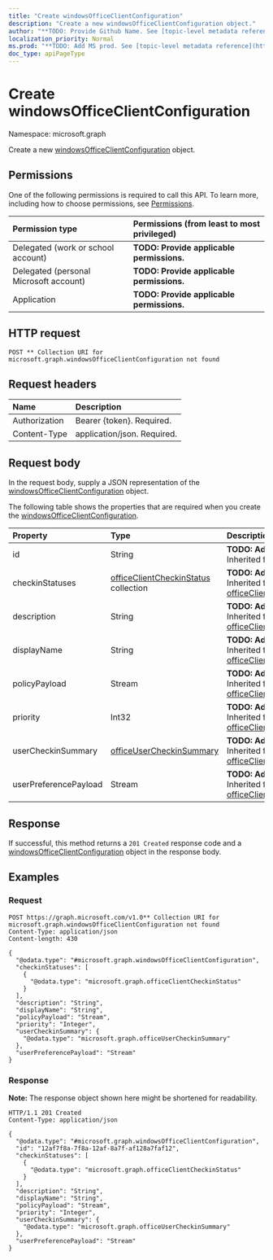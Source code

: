 ```yaml
---
title: "Create windowsOfficeClientConfiguration"
description: "Create a new windowsOfficeClientConfiguration object."
author: "**TODO: Provide Github Name. See [topic-level metadata reference](https://msgo.azurewebsites.net/add/document/guidelines/metadata.html#topic-level-metadata)**"
localization_priority: Normal
ms.prod: "**TODO: Add MS prod. See [topic-level metadata reference](https://msgo.azurewebsites.net/add/document/guidelines/metadata.html#topic-level-metadata)**"
doc_type: apiPageType
---
```


# Create windowsOfficeClientConfiguration
Namespace: microsoft.graph



Create a new [windowsOfficeClientConfiguration](../resources/windowsofficeclientconfiguration.md) object.

## Permissions
One of the following permissions is required to call this API. To learn more, including how to choose permissions, see [Permissions](/graph/permissions-reference).

|Permission type|Permissions (from least to most privileged)|
|:---|:---|
|Delegated (work or school account)|**TODO: Provide applicable permissions.**|
|Delegated (personal Microsoft account)|**TODO: Provide applicable permissions.**|
|Application|**TODO: Provide applicable permissions.**|

## HTTP request

<!-- {
  "blockType": "ignored"
}
-->
``` http
POST ** Collection URI for microsoft.graph.windowsOfficeClientConfiguration not found
```

## Request headers
|Name|Description|
|:---|:---|
|Authorization|Bearer {token}. Required.|
|Content-Type|application/json. Required.|

## Request body
In the request body, supply a JSON representation of the [windowsOfficeClientConfiguration](../resources/windowsofficeclientconfiguration.md) object.

The following table shows the properties that are required when you create the [windowsOfficeClientConfiguration](../resources/windowsofficeclientconfiguration.md).

|Property|Type|Description|
|:---|:---|:---|
|id|String|**TODO: Add Description** Inherited from [entity](../resources/entity.md)|
|checkinStatuses|[officeClientCheckinStatus](../resources/officeclientcheckinstatus.md) collection|**TODO: Add Description** Inherited from [officeClientConfiguration](../resources/officeclientconfiguration.md)|
|description|String|**TODO: Add Description** Inherited from [officeClientConfiguration](../resources/officeclientconfiguration.md)|
|displayName|String|**TODO: Add Description** Inherited from [officeClientConfiguration](../resources/officeclientconfiguration.md)|
|policyPayload|Stream|**TODO: Add Description** Inherited from [officeClientConfiguration](../resources/officeclientconfiguration.md)|
|priority|Int32|**TODO: Add Description** Inherited from [officeClientConfiguration](../resources/officeclientconfiguration.md)|
|userCheckinSummary|[officeUserCheckinSummary](../resources/officeusercheckinsummary.md)|**TODO: Add Description** Inherited from [officeClientConfiguration](../resources/officeclientconfiguration.md)|
|userPreferencePayload|Stream|**TODO: Add Description** Inherited from [officeClientConfiguration](../resources/officeclientconfiguration.md)|



## Response

If successful, this method returns a `201 Created` response code and a [windowsOfficeClientConfiguration](../resources/windowsofficeclientconfiguration.md) object in the response body.

## Examples

### Request
<!-- {
  "blockType": "request",
  "name": "create_windowsofficeclientconfiguration_from_"
}
-->
``` http
POST https://graph.microsoft.com/v1.0** Collection URI for microsoft.graph.windowsOfficeClientConfiguration not found
Content-Type: application/json
Content-length: 430

{
  "@odata.type": "#microsoft.graph.windowsOfficeClientConfiguration",
  "checkinStatuses": [
    {
      "@odata.type": "microsoft.graph.officeClientCheckinStatus"
    }
  ],
  "description": "String",
  "displayName": "String",
  "policyPayload": "Stream",
  "priority": "Integer",
  "userCheckinSummary": {
    "@odata.type": "microsoft.graph.officeUserCheckinSummary"
  },
  "userPreferencePayload": "Stream"
}
```


### Response
**Note:** The response object shown here might be shortened for readability.
<!-- {
  "blockType": "response",
  "truncated": true,
  "@odata.type": "microsoft.graph.windowsOfficeClientConfiguration"
}
-->
``` http
HTTP/1.1 201 Created
Content-Type: application/json

{
  "@odata.type": "#microsoft.graph.windowsOfficeClientConfiguration",
  "id": "12af7f8a-7f8a-12af-8a7f-af128a7faf12",
  "checkinStatuses": [
    {
      "@odata.type": "microsoft.graph.officeClientCheckinStatus"
    }
  ],
  "description": "String",
  "displayName": "String",
  "policyPayload": "Stream",
  "priority": "Integer",
  "userCheckinSummary": {
    "@odata.type": "microsoft.graph.officeUserCheckinSummary"
  },
  "userPreferencePayload": "Stream"
}
```

